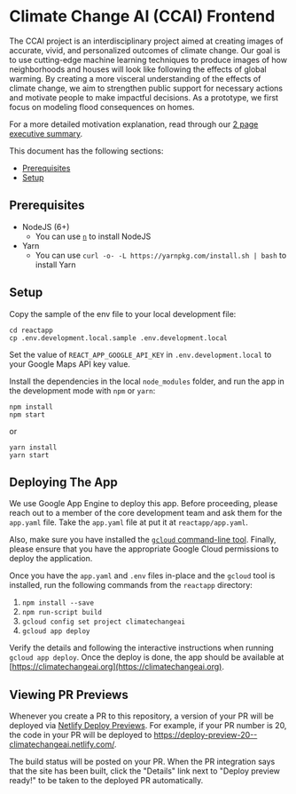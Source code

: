 # Climate Change AI (CCAI) Frontend

The CCAI project is an interdisciplinary project aimed at creating images of accurate, vivid, and personalized outcomes of climate change. Our goal is to use cutting-edge machine learning techniques to produce images of how neighborhoods and houses will look like following the effects of global warming. By creating a more visceral understanding of the effects of climate change, we aim to strengthen public support for necessary actions and motivate people to make impactful decisions. As a prototype, we first focus on modeling flood consequences on homes.


For a more detailed motivation explanation, read through our [2 page executive summary](https://docs.google.com/document/d/1WQtugSBgMVB-i0RhgCg_qaP7WDj7aimWvpZytKTEqY4/edit).

This document has the following sections:

- [Prerequisites](#prerequisites)
- [Setup](#setup)


## Prerequisites

- NodeJS (6+)
  - You can use [`n`](https://github.com/tj/n) to install NodeJS
- Yarn
  - You can use `curl -o- -L https://yarnpkg.com/install.sh | bash` to install Yarn

## Setup

Copy the sample of the env file to your local development file:

```
cd reactapp
cp .env.development.local.sample .env.development.local
```

Set the value of `REACT_APP_GOOGLE_API_KEY` in `.env.development.local` to your Google Maps API key value.

Install the dependencies in the local `node_modules` folder, and run the app in the development mode with `npm` or `yarn`:

```
npm install
npm start
```

or

```
yarn install
yarn start
```

## Deploying The App

We use Google App Engine to deploy this app. Before proceeding, please reach out to a member of the core development team and ask them for the `app.yaml` file. Take the `app.yaml` file at put it at `reactapp/app.yaml`.

Also, make sure you have installed the [`gcloud` command-line tool](https://cloud.google.com/sdk/gcloud/). Finally, please ensure that you have the appropriate Google Cloud permissions to deploy the application.

Once you have the `app.yaml` and `.env` files in-place and the `gcloud` tool is installed, run the following commands from the `reactapp` directory:

1. `npm install --save`
2. `npm run-script build`
3. `gcloud config set project climatechangeai`
4. `gcloud app deploy`

Verify the details and following the interactive instructions when running `gcloud app deploy`. Once the deploy is done, the app should be available at [https://climatechangeai.org](https://climatechangeai.org).

## Viewing PR Previews

Whenever you create a PR to this repository, a version of your PR will be deployed via [Netlify Deploy Previews](https://www.netlify.com/blog/2016/07/20/introducing-deploy-previews-in-netlify/). For example, if your PR number is 20, the code in your PR will be deployed to https://deploy-preview-20--climatechangeai.netlify.com/.

The build status will be posted on your PR. When the PR integration says that the site has been built, click the "Details" link next to "Deploy preview ready!" to be taken to the deployed PR automatically.

